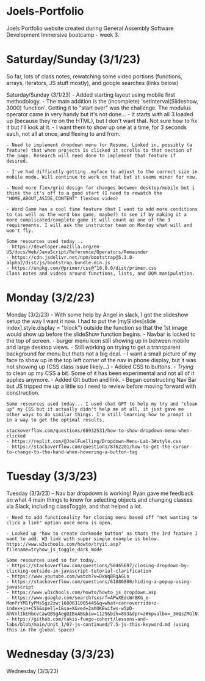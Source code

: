 # Joels-Portfolio
Joels Portfolio website created during General Assembly Software Development Immersive bootcamp - week 3.
# Saturday/Sunday (3/1/23) 

So far, lots of class notes, rewatching some video portions (functions, arrays, iterators, JS stuff mostly), and google searches (links below)

Saturday/Sunday (3/1/23) - Added starting layout using mobile first methodology.
    - The main addition is the (incomplete) 'setInterval(Slideshow, 3000) function'. Getting it to "start over" was the challenge. The modulus operator came in very handy but it's not done...
        - It starts with all 3 loaded up (because they're on the HTML), but I don't want that. Not sure how to fix it but I'll look at it.
        - I want them to show up one at a time, for 3 seconds each, not all at once, and flexing to and from.

    - Need to implement dropdown menu for Resume, Linked in, possibly (a feature) that when projects is clicked it scrolls to that section of the page. Research will need done to implement that feature if desired.

    - I've had difficutly getting .myface to adjust to the correct size in mobile mode. Will continue to work on that but it seems minor for now.

    - Need more flex/grid design for changes between desktop/mobile but i think the it's off to a good start (I need to rewatch the "HOME,ABOUT,ASIDE,CONTENT" flexbox video)

    - Word Game has a cool time feature that I want to add more conditions to (as well as the word box game, maybe?) to see if by making it a more complicated/complete game it will count as one of the 3 requirements. I will ask the instructor team on Monday what will and won't fly.

    Some resources used today...
    - https://developer.mozilla.org/en-US/docs/Web/JavaScript/Reference/Operators/Remainder
    - https://cdn.jsdelivr.net/npm/bootstrap@5.3.0-alpha2/dist/js/bootstrap.bundle.min.js
    - https://unpkg.com/@primer/css@^18.0.0/dist/primer.css
    Class notes and videos around functions, lists, and DOM manipulation.

# Monday (3/2/23)

Monday (3/2/23) 
    - With some help by Angel in slack, I got the slideshow setup the way I want it now. I had to put the (mySlides[slide index].style.display = "block") outside the function so that the 1st image would show up before the slideShow function begins.
    - Navbar is locked to the top of screen.
        - burger menu icon still showing up in between mobile and large desktop views.
        - Still working on trying to get a transparent background for menu but thats not a big deal.
        - I want a small picture of my face to show up in the top left corner of the nav in phone display, but it was not showing up (CSS class issue likely...)
    - Added CSS to buttons.
    - *Trying* to clean up my CSS a bit. Some of it has been experimental and not all of it applies anymore.
    - Added Git button and link.
    - Began constructing Nav Bar but JS tripped me up a little so I need to review before moving forward with construction.

    Some resources used today... I used chat GPT to help my try and "clean up" my CSS but it actually didn't help me at all, it just gave me other ways to do similar things. I'm still learning how to prompt it in a way to get the optimal results.

    stackoverflow.com/questions/68932531/how-to-show-dropdown-menu-when-clicked
    - https://replit.com/@JoelFuelling/Dropdown-Menu-Lab-3#style.css
    - https://stackoverflow.com/questions/8762201/how-to-get-the-cursor-to-change-to-the-hand-when-hovering-a-button-tag

# Tuesday (3/3/23)

Tuesday (3/3/23)
    - Nav bar dropdown is working! Ryan gave me feedback on what 4 main things to know for selecting objects and changing classes via Slack, including classToggle, and that helped a lot.
    
    - Need to add functionality for closing menu based off "not wanting to click a link" option once menu is open.
    
    - Looked up "how to create darkmode button" as thats the 3rd feature I want to add. W3 link with super simple example is below. https://www.w3schools.com/howto/tryit.asp?filename=tryhow_js_toggle_dark_mode

    Some resources used so far today.
    - https://stackoverflow.com/questions/50465697/closing-dropdown-by-clicking-outside-in-javascript-tutorial-clarification
    - https://www.youtube.com/watch?v=DxWqBRqAGLo
    - https://stackoverflow.com/questions/61886880/hiding-a-popup-using-javascript
    - https://www.w3schools.com/howto/howto_js_dropdown.asp
    - https://www.google.com/search?sxsrf=APwXEdcWr8KG_e-MonPrYM1fyPMsSgz2zw:1680631005445&q=what+can+override+z-index+in+CSS&spell=1&sa=X&ved=2ahUKEwifws-w5pD-AhVnlIkEHbcvCawQBSgAegQIBxAB&biw=1129&bih=893&dpr=2#kpvalbx=_3mQsZMGlN7unptQP_eaoiAY_30
    - https://github.com/takis-fuego-cohort/lessons-and-labs/blob/main/Unit_1/07-js-continued/7.5-js-this-keyword.md (using this in the global space)

# Wednesday (3/3/23)

Wednesday (3/3/23) 
